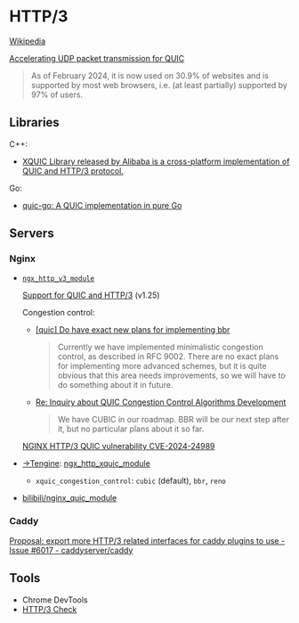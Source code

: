 # HTTP/3
[Wikipedia](https://en.wikipedia.org/wiki/HTTP/3)

[Accelerating UDP packet transmission for QUIC](https://blog.cloudflare.com/accelerating-udp-packet-transmission-for-quic/)

> As of February 2024, it is now used on 30.9% of websites and is supported by most web browsers, i.e. (at least partially) supported by 97% of users.

## Libraries
C++:
- [XQUIC Library released by Alibaba is a cross-platform implementation of QUIC and HTTP/3 protocol.](https://github.com/alibaba/xquic)

Go:
- [quic-go: A QUIC implementation in pure Go](https://github.com/quic-go/quic-go)

## Servers
### Nginx
- [`ngx_http_v3_module`](https://nginx.org/en/docs/http/ngx_http_v3_module.html)

  [Support for QUIC and HTTP/3](https://nginx.org/en/docs/quic.html) (v1.25)

  Congestion control:
  - [\[quic\] Do have exact new plans for implementing bbr](https://forum.nginx.org/read.php?29,294940,294940)

    > Currently we have implemented minimalistic congestion control, as described in RFC 9002. There are no exact plans for implementing more advanced schemes, but it is quite obvious that this area needs improvements, so we will have to do something about it in future.

  - [Re: Inquiry about QUIC Congestion Control Algorithms Development](https://forum.nginx.org/read.php?29,299685,299692#msg-299692)

    > We have CUBIC in our roadmap. BBR will be our next step after it, but no particular plans about it so far.

  [NGINX HTTP/3 QUIC vulnerability CVE-2024-24989](https://my.f5.com/manage/s/article/K000138444)

- [→Tengine](Servers/Nginx/README.md#distributions): [ngx\_http\_xquic\_module](https://tengine.taobao.org/document/xquic.html)
  - `xquic_congestion_control`: `cubic` (default), `bbr`, `reno`

- [bilibili/nginx\_quic\_module](https://github.com/bilibili/nginx_quic_module)

### Caddy
[Proposal: export more HTTP/3 related interfaces for caddy plugins to use - Issue #6017 - caddyserver/caddy](https://github.com/caddyserver/caddy/issues/6017)

## Tools
- Chrome DevTools
- [HTTP/3 Check](https://http3check.net/)
